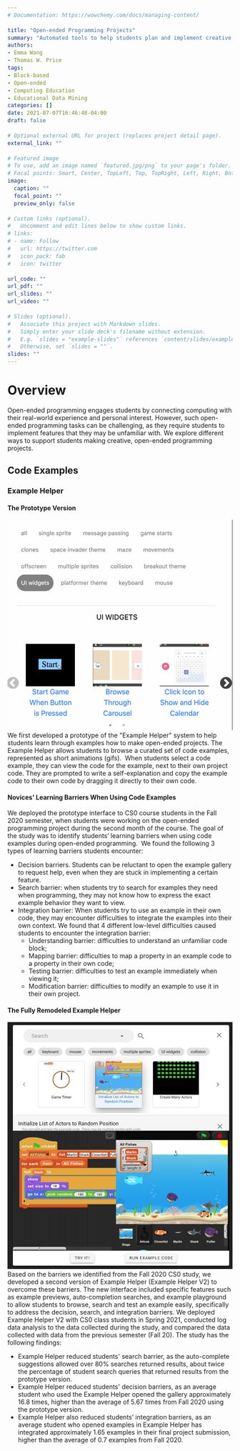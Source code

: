 ```yaml
---
# Documentation: https://wowchemy.com/docs/managing-content/

title: "Open-ended Programming Projects"
summary: "Automated tools to help students plan and implement creative, open-ended programming projects."
authors: 
- Emma Wang
- Thomas W. Price
tags:
- Block-based
- Open-ended
- Computing Education
- Educational Data Mining
categories: []
date: 2021-07-07T16:46:48-04:00
draft: false

# Optional external URL for project (replaces project detail page).
external_link: ""

# Featured image
# To use, add an image named `featured.jpg/png` to your page's folder.
# Focal points: Smart, Center, TopLeft, Top, TopRight, Left, Right, BottomLeft, Bottom, BottomRight.
image:
  caption: ""
  focal_point: ""
  preview_only: false

# Custom links (optional).
#   Uncomment and edit lines below to show custom links.
# links:
# - name: Follow
#   url: https://twitter.com
#   icon_pack: fab
#   icon: twitter

url_code: ""
url_pdf: ""
url_slides: ""
url_video: ""

# Slides (optional).
#   Associate this project with Markdown slides.
#   Simply enter your slide deck's filename without extension.
#   E.g. `slides = "example-slides"` references `content/slides/example-slides.md`.
#   Otherwise, set `slides = ""`.
slides: ""
---
```

# Overview
Open-ended programming engages students by connecting computing with their real-world experience and personal interest. However, such open-ended programming tasks can be challenging, as they require students to implement features that they may be unfamiliar with. We explore different ways to support students making creative, open-ended programming projects.

## Code Examples
### Example Helper 
#### The Prototype Version
![Example Helper v1](wang2021novices.png)
We first developed a prototype of the "Example Helper" system to help students learn through examples how to make open-ended projects. The Example Helper allows students to browse a curated set of code examples, represented as short animations (gifs).  When students select a code example, they can view the code for the example, next to their own project code. They are prompted to write a self-explanation and copy the example code to their own code by dragging it directly to their own code. 

#### Novices' Learning Barriers When Using Code Examples
We deployed the prototype interface to CS0 course students in the Fall 2020 semester, when students were working on the open-ended programming project during the second month of the course. The goal of the study was to identify students’ learning barriers when using code examples during open-ended programming.  We found the following 3 types of learning barriers students encounter:

-   Decision barriers. Students can be reluctant to open the example gallery to request help, even when they are stuck in implementing a certain feature.
-   Search barrier: when students try to search for examples they need when programming, they may not know how to express the exact example behavior they want to view.
-   Integration barrier: When students try to use an example in their own code, they may encounter difficulties to integrate the examples into their own context. We found that 4 different low-level difficulties caused students to encounter the integration barrier: 
	-   Understanding barrier: difficulties to understand an unfamiliar code block;
	-   Mapping barrier: difficulties to map a property in an example code to a property in their own code;    
	-   Testing barrier: difficulties to test an example immediately when viewing it;
	-   Modification barrier: difficulties to modify an example to use it in their own project.

#### The Fully Remodeled Example Helper
![Example Helper v2](wang2022exploring.png)
Based on the barriers we identified from the Fall 2020 CS0 study, we developed a second version of Example Helper (Example Helper V2) to overcome these barriers. The new interface included specific features such as example previews, auto-completion searches, and example playground to allow students to browse, search and test an example easily, specifically to address the decision, search, and integration barriers. We deployed Example Helper V2 with CS0 class students in Spring 2021, conducted log data analysis to the data collected during the study, and compared the data collected with data from the previous semester (Fall 20). The study has the following findings:

-   Example Helper reduced students' search barrier, as the auto-complete suggestions allowed over 80% searches returned results, about twice the percentage of student search queries that returned results from the prototype version.
-   Example Helper reduced students' decision barriers, as an average student who used the Example Helper opened the gallery approximately 16.8 times, higher than the average of 5.67 times from Fall 2020 using the prototype version.
-   Example Helper also reduced students’ integration barriers, as an average student who opened examples in Example Helper has integrated approximately 1.65 examples in their final project submission, higher than the average of 0.7 examples from Fall 2020.








